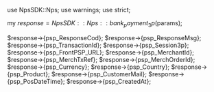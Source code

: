 use NpsSDK::Nps;
use warnings;
use strict;

my $response = NpsSDK::Nps::bank_payment_3p($params);

$response->{psp_ResponseCod};
$response->{psp_ResponseMsg};
$response->{psp_TransactionId};
$response->{psp_Session3p};
$response->{psp_FrontPSP_URL};
$response->{psp_MerchantId};
$response->{psp_MerchTxRef};
$response->{psp_MerchOrderId};
$response->{psp_Currency};
$response->{psp_Country};
$response->{psp_Product};
$response->{psp_CustomerMail};
$response->{psp_PosDateTime};
$response->{psp_CreatedAt};
